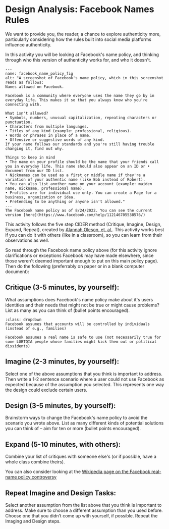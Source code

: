 # Design Analysis: Facebook Names Rules
We want to provide you, the reader, a chance to explore authenticity more, particularly considering how the rules built into social media platforms influence authenticity.

In this activity you will be looking at Facebook's name policy, and thinking through who this version of authenticity works for, and who it doesn't.

```{figure} facebook_name_policy.png
---
name: facebook_name_policy_fig
alt: "A screenshot of Facebook's name policy, which in this screenshot reads as follows:
Names allowed on Facebook.

Facebook is a community where everyone uses the name they go by in everyday life. This makes it so that you always know who you're connecting with.

What isn't allowed?
• Symbols, numbers, unusual capitalization, repeating characters or punctuation.
• Characters from multiple languages.
• Titles of any kind (example: professional, religious).
• Words or phrases in place of a name.
• Offensive or suggestive words of any kind.
If your name follows our standards and you're still having trouble changing it, find out why.

Things to keep in mind
• The name on your profile should be the name that your friends call you in everyday life. This name should also appear on an ID or • document from our ID list.
• Nicknames can be used as a first or middle name if they're a variation of your authentic name (like Bob instead of Robert).
• You can also list another name on your account (example: maiden name, nickname, professional name).
• Profiles are for individual use only. You can create a Page for a business, organization or idea.
• Pretending to be anything or anyone isn't allowed."
---
The Facebook name policy as of 8/24/2022. You can see the current version [here](https://www.facebook.com/help/112146705538576/)
```

This activity follows the five step CIDER method (Critique, Imagine, Design, Expand, Repeat), created by [Alannah Oleson, et. al.](https://alannaholeson.com/). This activity works best if you can do it with others (like in a classroom), so you can learn from their observations as well.

So read through the Facebook name policy above (for this activity ignore clarifications or exceptions Facebook may have made elsewhere, since those weren't deemed important enough to put on this main policy page). Then do the following (preferrably on paper or in a blank computer document):

## Critique (3-5 minutes, by yourself):
What assumptions does Facebook's name policy make about it's users identities and their needs that might not be true or might cause problems? List as many as you can think of (bullet points encouraged).


````{admonition} If you are having trouble getting started, click to see some sample assumptions
:class: dropdown
Facebook assumes that accounts will be controlled by individuals (instead of e.g., families)

Facebook assumes a real name is safe to use (not necessarily true for some LGBTQIA people whose families might kick them out or political dissidents)
````

## Imagine (2-3 minutes, by yourself):
Select one of the above assumptions that you think is important to address. Then write a 1-2 sentence scenario where a user could not use Facebook as expected because of the assumption you selected. This represents one way the design could exclude certain users.

##  Design (3-5 minutes, by yourself):
Brainstorm ways to change the Facebook's name policy to avoid the scenario you wrote above. List as many different kinds of potential solutions you can think of – aim for ten or more (bullet points encouraged).

## Expand (5-10 minutes, with others):
Combine your list of critiques with someone else's (or if possible, have a whole class combine theirs).

You can also consider looking at the [Wikipedia page on the Facebook real-name policy controversy](https://en.wikipedia.org/wiki/Facebook_real-name_policy_controversy)

## Repeat Imagine and Design Tasks:
Select another assumption from the list above that you think is important to address. Make sure to choose a different assumption than you used before. Choose one that you didn’t come up with yourself, if possible. Repeat the Imaging and Design steps.

